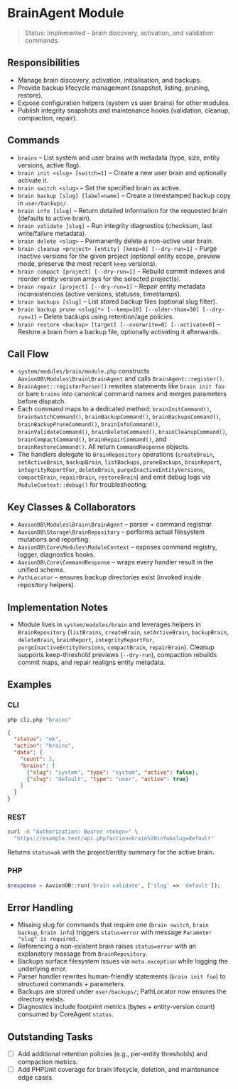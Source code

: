# BrainAgent Module

> Status: Implemented – brain discovery, activation, and validation commands.

## Responsibilities
- Manage brain discovery, activation, initialisation, and backups.
- Provide backup lifecycle management (snapshot, listing, pruning, restore).
- Expose configuration helpers (system vs user brains) for other modules.
- Publish integrity snapshots and maintenance hooks (validation, cleanup, compaction, repair).

## Commands
- `brains` – List system and user brains with metadata (type, size, entity versions, active flag).
- `brain init <slug> [switch=1]` – Create a new user brain and optionally activate it.
- `brain switch <slug>` – Set the specified brain as active.
- `brain backup [slug] [label=name]` – Create a timestamped backup copy in `user/backups/`.
- `brain info [slug]` – Return detailed information for the requested brain (defaults to active brain).
- `brain validate [slug]` – Run integrity diagnostics (checksum, last write/failure metadata).
- `brain delete <slug>` – Permanently delete a non-active user brain.
- `brain cleanup <project> [entity] [keep=0] [--dry-run=1]` – Purge inactive versions for the given project (optional entity scope, preview mode, preserve the most recent `keep` versions).
- `brain compact [project] [--dry-run=1]` – Rebuild commit indexes and reorder entity version arrays for the selected project(s).
- `brain repair [project] [--dry-run=1]` – Repair entity metadata inconsistencies (active versions, statuses, timestamps).
- `brain backups [slug]` – List stored backup files (optional slug filter).
- `brain backup prune <slug|*> [--keep=10] [--older-than=30] [--dry-run=1]` – Delete backups using retention/age policies.
- `brain restore <backup> [target] [--overwrite=0] [--activate=0]` – Restore a brain from a backup file, optionally activating it afterwards.

## Call Flow
- `system/modules/brain/module.php` constructs `AavionDB\Modules\Brain\BrainAgent` and calls `BrainAgent::register()`.
- `BrainAgent::registerParser()` rewrites statements like `brain init foo` or bare `brains` into canonical command names and merges parameters before dispatch.
- Each command maps to a dedicated method: `brainInitCommand()`, `brainSwitchCommand()`, `brainBackupCommand()`, `brainBackupsCommand()`, `brainBackupPruneCommand()`, `brainInfoCommand()`, `brainValidateCommand()`, `brainDeleteCommand()`, `brainCleanupCommand()`, `brainCompactCommand()`, `brainRepairCommand()`, and `brainRestoreCommand()`. All return `CommandResponse` objects.
- The handlers delegate to `BrainRepository` operations (`createBrain`, `setActiveBrain`, `backupBrain`, `listBackups`, `pruneBackups`, `brainReport`, `integrityReportFor`, `deleteBrain`, `purgeInactiveEntityVersions`, `compactBrain`, `repairBrain`, `restoreBrain`) and emit debug logs via `ModuleContext::debug()` for troubleshooting.

## Key Classes & Collaborators
- `AavionDB\Modules\Brain\BrainAgent` – parser + command registrar.
- `AavionDB\Storage\BrainRepository` – performs actual filesystem mutations and reporting.
- `AavionDB\Core\Modules\ModuleContext` – exposes command registry, logger, diagnostics hooks.  
- `AavionDB\Core\CommandResponse` – wraps every handler result in the unified schema.  
- `PathLocator` – ensures backup directories exist (invoked inside repository helpers).

## Implementation Notes
- Module lives in `system/modules/brain` and leverages helpers in `BrainRepository` (`listBrains`, `createBrain`, `setActiveBrain`, `backupBrain`, `deleteBrain`, `brainReport`, `integrityReportFor`, `purgeInactiveEntityVersions`, `compactBrain`, `repairBrain`). Cleanup supports keep-threshold previews (`--dry-run`), compaction rebuilds commit maps, and repair realigns entity metadata.

## Examples

### CLI
```bash
php cli.php "brains"
```
```json
{
  "status": "ok",
  "action": "brains",
  "data": {
    "count": 2,
    "brains": [
      {"slug": "system", "type": "system", "active": false},
      {"slug": "default", "type": "user", "active": true}
    ]
  }
}
```

### REST
```bash
curl -H "Authorization: Bearer <token>" \
  "https://example.test/api.php?action=brain%20info&slug=default"
```
Returns `status=ok` with the project/entity summary for the active brain.

### PHP
```php
$response = AavionDB::run('brain validate', ['slug' => 'default']);
```

## Error Handling
- Missing slug for commands that require one (`brain switch`, `brain backup`, `brain info`) triggers `status=error` with message `Parameter "slug" is required.`
- Referencing a non-existent brain raises `status=error` with an explanatory message from `BrainRepository`.
- Backups surface filesystem issues via `meta.exception` while logging the underlying error.
- Parser handler rewrites human-friendly statements (`brain init foo`) to structured commands + parameters.
- Backups are stored under `user/backups/`; PathLocator now ensures the directory exists.
- Diagnostics include footprint metrics (bytes + entity-version count) consumed by CoreAgent `status`.

## Outstanding Tasks
- [ ] Add additional retention policies (e.g., per-entity thresholds) and compaction metrics.
- [ ] Add PHPUnit coverage for brain lifecycle, deletion, and maintenance edge cases.
